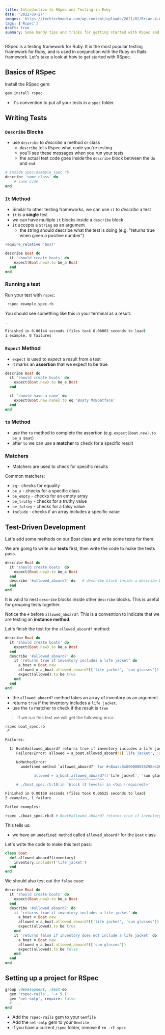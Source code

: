 ```yaml
---
title: Introduction to RSpec and Testing in Ruby
date: '2022-08-27'
images: 'https://techtechmedia.com/wp-content/uploads/2021/02/Brian-4-min.png'
tags: ['Rspec']
draft: true
summary: Some handy tips and tricks for getting started with RSpec and testing in Ruby.
---
```


RSpec is a testing framework for Ruby. It is the most popular testing framework for Ruby, and is used in conjunction with the Ruby on Rails framework. Let's take a look at how to get started with RSpec.

## Basics of RSpec

Install the RSpec gem:

```bash
gem install rspec
```

- It's convention to put all your tests in a `spec` folder.

## Writing Tests

### `Describe` Blocks

- use `describe` to _describe_ a method or class
  - `describe` tells Rspec what code you're testing
  - you'll see these messages when you run your tests
  - the actual test code goes inside the `describe` block between the `do` and `end`

```rb
# inside spec/example_spec.rb
describe 'some class' do
	# some code
end
```

### `It` Method

- Similar to other testing frameworks, we can use `it` to _describe_ a test
- `it` is a **single** test
- we can have multiple `it` blocks inside a `describe` block
- `it` accepts a `String` as an argument
  - the string should describe what the test is doing (e.g. "returns true when given a positive number")

```rb
require_relative 'boat'

describe Boat do
  it 'should create boats' do
    expect(Boat.new).to be_a Boat
  end
end
```

### Running a test

Run your test with `rspec`:

```bash
 rspec example_spec.rb
```

You should see something like this in your terminal as a result:

```bash
.

Finished in 0.00144 seconds (files took 0.06003 seconds to load)
1 example, 0 failures
```

### `Expect` Method

- `expect` is used to _expect_ a result from a test
- it marks an **assertion** that we expect to be true

```rb
describe Boat do
  it 'should create boats' do
    expect(Boat.new).to be_a Boat
  end

  it 'should have a name' do
    expect(Boat.new.name).to eq 'Boaty McBoatface'
  end
end
```

### `to` Method

- use the `to` method to complete the assertion (e.g. `expect(Boat.new).to be_a Boat`)
- after `to` we can use a **matcher** to check for a specific result

### Matchers

- Matchers are used to check for specific results

Common matchers:

- `eq` - checks for equality
- `be_a` - checks for a specific class
- `be_empty` - checks for an empty array
- `be_truthy` - checks for a truthy value
- `be_falsey` - checks for a falsy value
- `include` - checks if an array includes a specific value

## Test-Driven Development

Let's add some methods on our Boat class and write some tests for them.

We are going to write our **tests** first, then write the code to make the tests pass.

```rb
describe Boat do
  it 'should create boats' do
    expect(Boat.new).to be_a Boat
  end
  describe '#allowed_aboard?' do   # describe block inside a describe block
  end
end
```

It is valid to nest `describe` blocks inside other `describe` blocks. This is useful for grouping tests together.

Notice the `#` before `allowed_aboard?`. This is a convention to indicate that we are testing an **instance method**.

Let's finish the test for the `allowed_aboard?` method:

```rb
describe Boat do
  it 'should create boats' do
    expect(Boat.new).to be_a Boat
  end
  describe '#allowed_aboard?' do
    it 'returns true if inventory includes a life jacket' do
      a_boat = Boat.new
      allowed = a_boat.allowed_aboard?(['life jacket', 'sun glasses'])
      expect(allowed).to be true
    end
  end
end
```

- the `allowed_aboard?` method takes an array of inventory as an argument
- returns `true` if the inventory includes a `life jacket`.
- use the `to` matcher to check if the result is `true`

> If we run this test we will get the following error:

```bash
rspec boat_spec.rb
.F

Failures:

  1) Boat#allowed_aboard? returns true if inventory includes a life jacket
     Failure/Error: allowed = a_boat.allowed_aboard?(['life jacket', 'sun glasses'])

     NoMethodError:
       undefined method `allowed_aboard?' for #<Boat:0x000000010298e420>

             allowed = a_boat.allowed_aboard?(['life jacket', 'sun glasses'])
                             ^^^^^^^^^^^^^^^^
     # ./boat_spec.rb:10:in `block (3 levels) in <top (required)>'

Finished in 0.00158 seconds (files took 0.06525 seconds to load)
2 examples, 1 failure

Failed examples:

rspec ./boat_spec.rb:8 # Boat#allowed_aboard? returns true if inventory includes a life jacket
```

This tells us:

- we have an `undefined method` called `allowed_aboard?` for the `Boat` class

Let's write the code to make this test pass:

```rb
class Boat
  def allowed_aboard?(inventory)
    inventory.include?('life jacket')
  end
end
```

We should also test out the `false` case:

```rb
describe Boat do
  it 'should create boats' do
    expect(Boat.new).to be_a Boat
  end
  describe '#allowed_aboard?' do
    it 'returns true if inventory includes a life jacket' do
      a_boat = Boat.new
      allowed = a_boat.allowed_aboard?(['life jacket', 'sun glasses'])
      expect(allowed).to be true
    end
    it 'returns false if inventory does not include a life jacket' do
      a_boat = Boat.new
      allowed = a_boat.allowed_aboard?(['sun glasses'])
      expect(allowed).to be false
    end
  end
end
```

## Setting up a project for RSpec

```rb
group :development, :test do
  gem 'rspec-rails', '~> 5.1'
  gem 'net-smtp', require: false
  # ...
end
```

- Add the `rspec-rails` gem to your `Gemfile`
- Add the `net-smtp` gem to your `Gemfile`
- if you have a current `/spec` folder, remove it `rm -rf spec`
